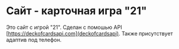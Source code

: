 # Сайт - карточная игра "21"

Это сайт с игрой "21". Сделан с помошью API [https://deckofcardsapi.com](deckofcardsapi). Также присутствует адаптив под телефон.
